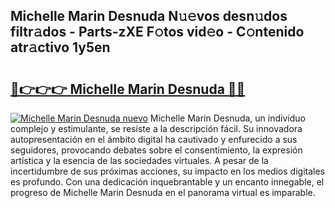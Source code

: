 ## Michelle Marin Desnuda N𝚞𝚎vos desn𝚞dos filtr𝚊dos - Parts-zXE F𝚘tos vid𝚎o - C𝚘ntenido atr𝚊ctivo 1y5en

# <h2><a href="http://mbcj6o.tromn.icu/?c=Michelle+Marin+Desnuda">🔗👉👉👉 Michelle Marin Desnuda 🔗🔗</a></h2>

[![Michelle Marin Desnuda nuevo](https://i.imgur.com/pEAQMta.gif)](http://mbcj6o.tromn.icu/?c=Michelle+Marin+Desnuda)
Michelle Marin Desnuda, un individuo complejo y estimulante, se resiste a la descripción fácil. Su innovadora autopresentación en el ámbito digital ha cautivado y enfurecido a sus seguidores, provocando debates sobre el consentimiento, la expresión artística y la esencia de las sociedades virtuales. A pesar de la incertidumbre de sus próximas acciones, su impacto en los medios digitales es profundo. Con una dedicación inquebrantable y un encanto innegable, el progreso de Michelle Marin Desnuda en el panorama virtual es imparable.
